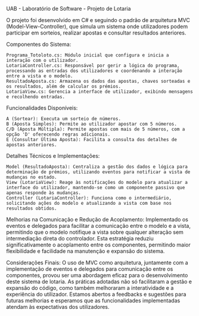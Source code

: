 UAB - Laboratório de Software - Projeto de Lotaria

O projeto foi desenvolvido em C# e seguindo o padrão de arquitetura MVC (Model-View-Controller), que simula um sistema onde utilizadores podem participar em sorteios, realizar apostas e consultar resultados anteriores.

Componentes do Sistema:

    Programa_Totoloto.cs: Módulo inicial que configura e inicia a interação com o utilizador.
    LotariaController.cs: Responsável por gerir a lógica do programa, processando as entradas dos utilizadores e coordenando a interação entre a vista e o modelo.
    ResultadoAposta.cs: Armazena os dados das apostas, chaves sorteadas e os resultados, além de calcular os prémios.
    LotariaView.cs: Gerencia a interface de utilizador, exibindo mensagens e recolhendo entradas.

Funcionalidades Disponíveis:

    A (Sortear): Executa um sorteio de números.
    B (Aposta Simples): Permite ao utilizador apostar com 5 números.
    C/D (Aposta Múltipla): Permite apostas com mais de 5 números, com a opção 'D' oferecendo regras adicionais.
    E (Consultar Última Aposta): Facilita a consulta dos detalhes de apostas anteriores.

Detalhes Técnicos e Implementações:

    Model (ResultadoAposta): Centraliza a gestão dos dados e lógica para determinação de prémios, utilizando eventos para notificar a vista de mudanças no estado.
    View (LotariaView): Reage às notificações do modelo para atualizar a interface do utilizador, mantendo-se como um componente passivo que apenas responde às mudanças.
    Controller (LotariaController): Funciona como o intermediário, solicitando ações do modelo e atualizando a vista com base nos resultados obtidos.

Melhorias na Comunicação e Redução de Acoplamento:
Implementado os eventos e delegados para facilitar a comunicação entre o modelo e a vista, permitindo que o modelo notifique a vista sobre qualquer alteração sem intermediação direta do controlador. 
Esta estratégia reduziu significativamente o acoplamento entre os componentes, permitindo maior flexibilidade e facilidade na manutenção e expansão do sistema.

Considerações Finais:
O uso de MVC como arquitetura, juntamente com a implementação de eventos e delegados para comunicação entre os componentes, provou ser uma abordagem eficaz para o desenvolvimento deste sistema de lotaria. 
As práticas adotadas não só facilitaram a gestão e expansão do código, como também melhoraram a interatividade e a experiência do utilizador. 
Estamos abertos a feedbacks e sugestões para futuras melhorias e esperamos que as funcionalidades implementadas atendam às expectativas dos utilizadores.
